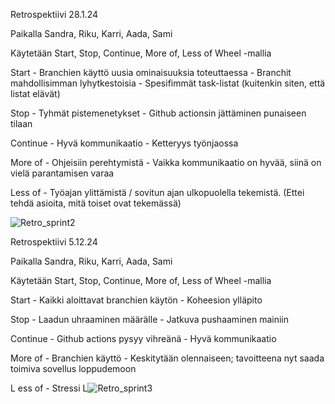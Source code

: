 Retrospektiivi 28.1.24

Paikalla Sandra, Riku, Karri, Aada, Sami

Käytetään Start, Stop, Continue, More of, Less of Wheel -mallia

Start
    - Branchien käyttö uusia ominaisuuksia toteuttaessa
        - Branchit mahdollisimman lyhytkestoisia
    - Spesifimmät task-listat (kuitenkin siten, että listat elävät)

Stop
    - Tyhmät pistemenetykset
    - Github actionsin jättäminen punaiseen tilaan

Continue
    - Hyvä kommunikaatio
    - Ketteryys työnjaossa

More of
    - Ohjeisiin perehtymistä
    - Vaikka kommunikaatio on hyvää, siinä on vielä parantamisen varaa

Less of
    - Työajan ylittämistä / sovitun ajan ulkopuolella tekemistä. (Ettei tehdä asioita, mitä toiset ovat tekemässä)

![Retro_sprint2](https://github.com/user-attachments/assets/1fbc0597-bd3b-4834-943e-07f7f65f8c47)



Retrospektiivi 5.12.24

Paikalla Sandra, Riku, Karri, Aada, Sami

Käytetään Start, Stop, Continue, More of, Less of Wheel -mallia

Start
    - Kaikki aloittavat branchien käytön
    - Koheesion ylläpito

Stop
    - Laadun uhraaminen määrälle
    - Jatkuva pushaaminen mainiin

Continue
    - Github actions pysyy vihreänä
    - Hyvä kommunikaatio

More of
    - Branchien käyttö
    - Keskitytään olennaiseen; tavoitteena nyt saada toimiva sovellus loppudemoon

L
ess of
    - Stressi
L![Retro_sprint3](https://github.com/user-attachments/assets/29411342-f388-4f4e-9ac3-27bb0d8cad7a)
